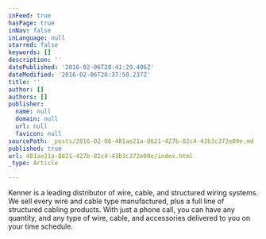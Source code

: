 ```yaml
---
inFeed: true
hasPage: true
inNav: false
inLanguage: null
starred: false
keywords: []
description: ''
datePublished: '2016-02-06T20:41:29.406Z'
dateModified: '2016-02-06T20:37:50.237Z'
title: ''
author: []
authors: []
publisher:
  name: null
  domain: null
  url: null
  favicon: null
sourcePath: _posts/2016-02-06-481ae21a-8621-427b-82c4-43b3c372e09e.md
published: true
url: 481ae21a-8621-427b-82c4-43b3c372e09e/index.html
_type: Article

---
```

Kenner is a leading distributor of wire, cable, and structured wiring systems. We sell every wire and cable type manufactured, plus a full line of structured cabling products. With just a phone call, you can have any quantity, and any type of wire, cable, and accessories delivered to you on your time schedule.
